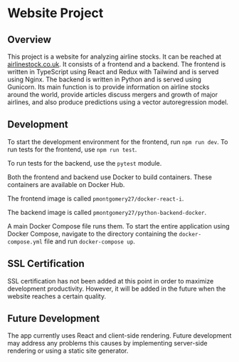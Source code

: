 # Website Project

## Overview
This project is a website for analyzing airline stocks. It can be reached at [airlinestock.co.uk](https://airlinestock.co.uk). It consists of a frontend and a backend. The frontend is written in TypeScript using React and Redux with Tailwind and is served using Nginx. The backend is written in Python and is served using Gunicorn. Its main function is to provide information on airline stocks around the world, provide articles discuss mergers and growth of major airlines, and also produce predictions using a vector autoregression model.

## Development
To start the development environment for the frontend, run `npm run dev`. To run tests for the frontend, use `npm run test`.

To run tests for the backend, use the `pytest` module.

Both the frontend and backend use Docker to build containers. These containers are available on Docker Hub.

The frontend image is called `pmontgomery27/docker-react-i`.

The backend image is called `pmontgomery27/python-backend-docker`.

A main Docker Compose file runs them. To start the entire application using Docker Compose, navigate to the directory containing the `docker-compose.yml` file and run `docker-compose up`.

## SSL Certification
SSL certification has not been added at this point in order to maximize development productivity. However, it will be added in the future when the website reaches a certain quality.

## Future Development
The app currently uses React and client-side rendering. Future development may address any problems this causes by implementing server-side rendering or using a static site generator.